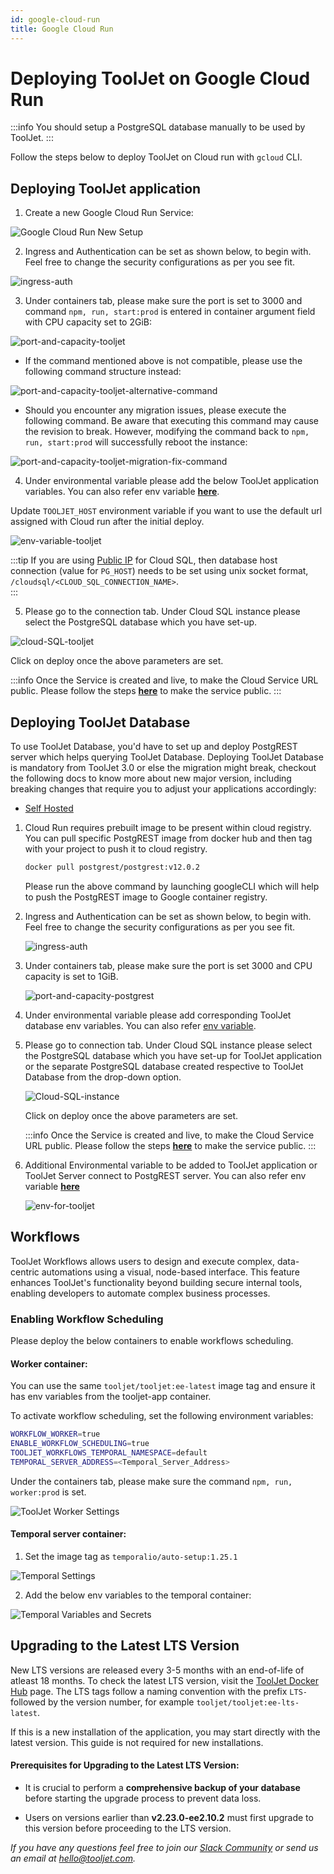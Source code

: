 ```yaml
---
id: google-cloud-run
title: Google Cloud Run
---
```


# Deploying ToolJet on Google Cloud Run

:::info
You should setup a PostgreSQL database manually to be used by ToolJet.
:::

Follow the steps below to deploy ToolJet on Cloud run with `gcloud` CLI.

## Deploying ToolJet application
1. Create a new Google Cloud Run Service:

<div style={{textAlign: 'left'}}>
  <img className="screenshot-full" src="/img/cloud-run/google-cloud-run-setup.png" alt="Google Cloud Run New Setup" />
</div>

2. Ingress and Authentication can be set as shown below, to begin with. Feel free to change the security configurations as per you see fit.

<div style={{textAlign: 'center'}}>
  <img className="screenshot-full" src="/img/cloud-run/ingress-auth.png" alt="ingress-auth" />
</div>

3. Under containers tab, please make sure the port is set to 3000 and command `npm, run, start:prod` is entered in container argument field with CPU capacity set to 2GiB:

  <div style={{textAlign: 'center'}}>
  <img className="screenshot-full" src="/img/cloud-run/port-and-capacity-postgrest-v2.png" alt="port-and-capacity-tooljet" />
  </div>


- If the command mentioned above is not compatible, please use the following command structure instead:

 <div style={{textAlign: 'center'}}>
  <img className="screenshot-full" src="/img/cloud-run/port-and-capacity-postgrest-alternative-command.png" alt="port-and-capacity-tooljet-alternative-command" />
  </div>

- Should you encounter any migration issues, please execute the following command. Be aware that executing this command may cause the revision to break. However, modifying the command back to `npm, run, start:prod` will successfully reboot the instance:

 <div style={{textAlign: 'center'}}>
  <img className="screenshot-full" src="/img/cloud-run/port-and-capacity-postgrest-migration-fix-command.png" alt="port-and-capacity-tooljet-migration-fix-command" />
  </div>

4. Under environmental variable please add the below ToolJet application variables. You can also refer env variable [**here**](/docs/setup/env-vars). 

  Update `TOOLJET_HOST` environment variable if you want to use the default url assigned with Cloud run after the initial deploy.

  <div style={{textAlign: 'center'}}>
  <img className="screenshot-full" src="/img/cloud-run/env-variable-tooljet.png" alt="env-variable-tooljet" />
  </div>

:::tip
If you are using [Public IP](https://cloud.google.com/sql/docs/postgres/connect-run) for Cloud SQL, then database host connection (value for `PG_HOST`) needs to be set using unix socket format, `/cloudsql/<CLOUD_SQL_CONNECTION_NAME>`.  
:::


5. Please go to the connection tab. Under Cloud SQL instance please select the PostgreSQL database which you have set-up.

  <div style={{textAlign: 'center'}}>
  <img className="screenshot-full" src="/img/cloud-run/cloud-SQL-tooljet.png" alt="cloud-SQL-tooljet" />
  </div>


Click on deploy once the above parameters are set. 

:::info
Once the Service is created and live, to make the Cloud Service URL public. Please follow the steps [**here**](https://cloud.google.com/run/docs/securing/managing-access) to make the service public.
:::

## Deploying ToolJet Database 

To use ToolJet Database, you'd have to set up and deploy PostgREST server which helps querying ToolJet Database. Deploying ToolJet Database is mandatory from ToolJet 3.0 or else the migration might break, checkout the following docs to know more about new major version, including breaking changes that require you to adjust your applications accordingly:
- [Self Hosted](/docs/setup/upgrade-to-v3)

1. Cloud Run requires prebuilt image to be present within cloud registry. You can pull specific PostgREST image from docker hub and then tag with your project to push it to cloud registry.
    ```bash
    docker pull postgrest/postgrest:v12.0.2
    ```

    Please run the above command by launching googleCLI which will help to push the PostgREST image to Google container registry. 

2. Ingress and Authentication can be set as shown below, to begin with. Feel free to change the security configurations as per you see fit.

    <img className="screenshot-full" src="/img/cloud-run/ingress-auth.png" alt="ingress-auth" />


3. Under containers tab, please make sure the port is set 3000 and CPU capacity is set to 1GiB.

    <img className="screenshot-full" src="/img/cloud-run/port-and-capacity-postgrest.png" alt="port-and-capacity-postgrest" />
4. Under environmental variable please add corresponding ToolJet database env variables. You can also refer [env variable](/docs/setup/env-vars#tooljet-database).

5. Please go to connection tab. Under Cloud SQL instance please select the PostgreSQL database which you have set-up for ToolJet application or the separate PostgreSQL database created respective to ToolJet Database from the drop-down option.

    <img className="screenshot-full" src="/img/cloud-run/Cloud-SQL-instance.png" alt="Cloud-SQL-instance" />

    Click on deploy once the above parameters are set. 

    :::info
    Once the Service is created and live, to make the Cloud Service URL public. Please follow the steps [**here**](https://cloud.google.com/run/docs/securing/managing-access) to make the service public.
    :::

6. Additional Environmental variable to be added to ToolJet application or ToolJet Server connect to PostgREST server. You can also refer env variable [**here**](/docs/setup/env-vars#tooljet-database)

    <img className="screenshot-full" src="/img/cloud-run/env-for-tooljet.png" alt="env-for-tooljet" />

## Workflows

ToolJet Workflows allows users to design and execute complex, data-centric automations using a visual, node-based interface. This feature enhances ToolJet's functionality beyond building secure internal tools, enabling developers to automate complex business processes.  

### Enabling Workflow Scheduling

Please deploy the below containers to enable workflows scheduling. 

#### Worker container:

You can use the same `tooljet/tooljet:ee-latest` image tag and ensure it has env variables from the tooljet-app container. 

To activate workflow scheduling, set the following environment variables:

```bash
WORKFLOW_WORKER=true
ENABLE_WORKFLOW_SCHEDULING=true
TOOLJET_WORKFLOWS_TEMPORAL_NAMESPACE=default
TEMPORAL_SERVER_ADDRESS=<Temporal_Server_Address>  
```

Under the containers tab, please make sure the command `npm, run, worker:prod` is set.

<div style={{textAlign: 'left'}}>
  <img className="screenshot-full" src="/img/cloud-run/tooljet-worker-settings.png" alt="ToolJet Worker Settings" />
</div>

#### Temporal server container: 

1. Set the image tag as `temporalio/auto-setup:1.25.1`

<div style={{textAlign: 'left'}}>
  <img className="screenshot-full" src="/img/cloud-run/temporal-settings.png" alt="Temporal Settings" />
</div>

2. Add the below env variables to the temporal container: 

<div style={{textAlign: 'left'}}>
  <img className="screenshot-full" src="/img/cloud-run/temporal-variables-and-secrets.png" alt="Temporal Variables and Secrets" />
</div>


## Upgrading to the Latest LTS Version

New LTS versions are released every 3-5 months with an end-of-life of atleast 18 months. To check the latest LTS version, visit the [ToolJet Docker Hub](https://hub.docker.com/r/tooljet/tooljet/tags) page. The LTS tags follow a naming convention with the prefix `LTS-` followed by the version number, for example `tooljet/tooljet:ee-lts-latest`.

If this is a new installation of the application, you may start directly with the latest version. This guide is not required for new installations.

#### Prerequisites for Upgrading to the Latest LTS Version:

- It is crucial to perform a **comprehensive backup of your database** before starting the upgrade process to prevent data loss.

- Users on versions earlier than **v2.23.0-ee2.10.2** must first upgrade to this version before proceeding to the LTS version.

*If you have any questions feel free to join our [Slack Community](https://tooljet.com/slack) or send us an email at hello@tooljet.com.*
